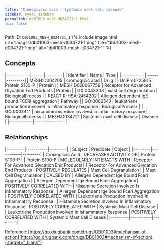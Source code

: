 ```yaml
---
title: "Cromoglicic acid - Systemic mast cell disease"
sidebar: mydoc_sidebar
permalink: db01003-mesh-d034721-1.html
toc: false 
---
```



Path ID: `DB01003_MESH_D034721_1`
{% include image.html url="images/db01003-mesh-d034721-1.png" file="db01003-mesh-d034721-1.png" alt="db01003-mesh-d034721-1" %}

## Concepts

|------------|------|---------|
| Identifier | Name | Type    |
|------------|------|---------|
| MESH:D004205 | cromoglicic acid | Drug |
| UniProt:P25815 | Protein S100-P | Protein |
| MESH:D000067759 | Receptor for Advanced Glycation End Products | Protein |
| GO:0043303 | mast cell degranulation | BiologicalProcess |
| REACT:R-HSA-2454202 | Allergen dependent IgE bound FCERI aggregation | Pathway |
| GO:0002540 | leukotriene production involved in inflammatory response | BiologicalProcess |
| GO:0002441 | histamine secretion involved in inflammatory response | BiologicalProcess |
| MESH:D034721 | Systemic mast cell disease | Disease |
|------------|------|---------|

## Relationships

|---------|-----------|---------|
| Subject | Predicate | Object  |
|---------|-----------|---------|
| Cromoglicic Acid | DECREASES ACTIVITY OF | Protein S100-P |
| Protein S100-P | MOLECULARLY INTERACTS WITH | Receptor For Advanced Glycation End Products |
| Receptor For Advanced Glycation End Products | POSITIVELY REGULATES | Mast Cell Degranulation |
| Mast Cell Degranulation | CAUSED BY | Allergen Dependent Ige Bound Fceri Aggregation |
| Allergen Dependent Ige Bound Fceri Aggregation | POSITIVELY CORRELATED WITH | Histamine Secretion Involved In Inflammatory Response |
| Allergen Dependent Ige Bound Fceri Aggregation | POSITIVELY CORRELATED WITH | Leukotriene Production Involved In Inflammatory Response |
| Histamine Secretion Involved In Inflammatory Response | POSITIVELY CORRELATED WITH | Systemic Mast Cell Disease |
| Leukotriene Production Involved In Inflammatory Response | POSITIVELY CORRELATED WITH | Systemic Mast Cell Disease |
|---------|-----------|---------|

Reference: [https://go.drugbank.com/drugs/DB01003#mechanism-of-action](https://go.drugbank.com/drugs/DB01003#mechanism-of-action){:target="_blank"}